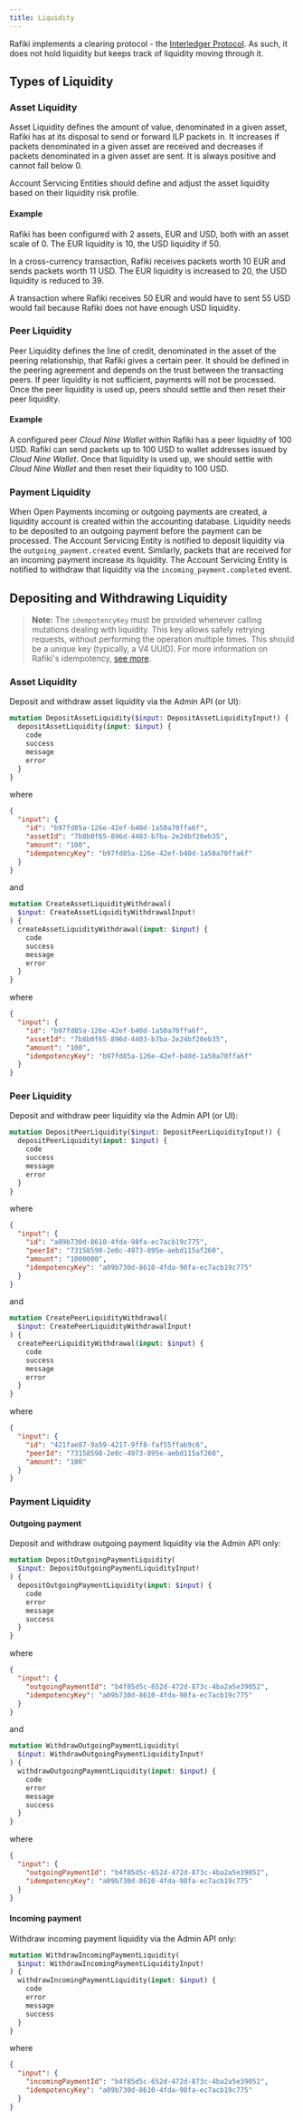 ```yaml
---
title: Liquidity
---
```


Rafiki implements a clearing protocol - the [Interledger Protocol](/reference/glossary#interledger-protocol). As such, it does not hold liquidity but keeps track of liquidity moving through it.

## Types of Liquidity

### Asset Liquidity

Asset Liquidity defines the amount of value, denominated in a given asset, Rafiki has at its disposal to send or forward ILP packets in. It increases if packets denominated in a given asset are received and decreases if packets denominated in a given asset are sent. It is always positive and cannot fall below 0.

Account Servicing Entities should define and adjust the asset liquidity based on their liquidity risk profile.

#### Example

Rafiki has been configured with 2 assets, EUR and USD, both with an asset scale of 0. The EUR liquidity is 10, the USD liquidity if 50.

In a cross-currency transaction, Rafiki receives packets worth 10 EUR and sends packets worth 11 USD. The EUR liquidity is increased to 20, the USD liquidity is reduced to 39.

A transaction where Rafiki receives 50 EUR and would have to sent 55 USD would fail because Rafiki does not have enough USD liquidity.

### Peer Liquidity

Peer Liquidity defines the line of credit, denominated in the asset of the peering relationship, that Rafiki gives a certain peer. It should be defined in the peering agreement and depends on the trust between the transacting peers. If peer liquidity is not sufficient, payments will not be processed. Once the peer liquidity is used up, peers should settle and then reset their peer liquidity.

#### Example

A configured peer _Cloud Nine Wallet_ within Rafiki has a peer liquidity of 100 USD. Rafiki can send packets up to 100 USD to wallet addresses issued by _Cloud Nine Wallet_. Once that liquidity is used up, we should settle with _Cloud Nine Wallet_ and then reset their liquidity to 100 USD.

### Payment Liquidity

When Open Payments incoming or outgoing payments are created, a liquidity account is created within the accounting database. Liquidity needs to be deposited to an outgoing payment before the payment can be processed. The Account Servicing Entity is notified to deposit liquidity via the `outgoing_payment.created` event. Similarly, packets that are received for an incoming payment increase its liquidity. The Account Servicing Entity is notified to withdraw that liquidity via the `incoming_payment.completed` event.

## Depositing and Withdrawing Liquidity

> **Note:** The `idempotencyKey` must be provided whenever calling mutations dealing with liquidity.
> This key allows safely retrying requests, without performing the operation multiple times.
> This should be a unique key (typically, a V4 UUID). For more information on Rafiki's idempotency, [see more](/apis/idempotency).

### Asset Liquidity

Deposit and withdraw asset liquidity via the Admin API (or UI):

```graphql
mutation DepositAssetLiquidity($input: DepositAssetLiquidityInput!) {
  depositAssetLiquidity(input: $input) {
    code
    success
    message
    error
  }
}
```

where

```json
{
  "input": {
    "id": "b97fd85a-126e-42ef-b40d-1a50a70ffa6f",
    "assetId": "7b8b0f65-896d-4403-b7ba-2e24bf20eb35",
    "amount": "100",
    "idempotencyKey": "b97fd85a-126e-42ef-b40d-1a50a70ffa6f"
  }
}
```

and

```graphql
mutation CreateAssetLiquidityWithdrawal(
  $input: CreateAssetLiquidityWithdrawalInput!
) {
  createAssetLiquidityWithdrawal(input: $input) {
    code
    success
    message
    error
  }
}
```

where

```json
{
  "input": {
    "id": "b97fd85a-126e-42ef-b40d-1a50a70ffa6f",
    "assetId": "7b8b0f65-896d-4403-b7ba-2e24bf20eb35",
    "amount": "100",
    "idempotencyKey": "b97fd85a-126e-42ef-b40d-1a50a70ffa6f"
  }
}
```

### Peer Liquidity

Deposit and withdraw peer liquidity via the Admin API (or UI):

```graphql
mutation DepositPeerLiquidity($input: DepositPeerLiquidityInput!) {
  depositPeerLiquidity(input: $input) {
    code
    success
    message
    error
  }
}
```

where

```json
{
  "input": {
    "id": "a09b730d-8610-4fda-98fa-ec7acb19c775",
    "peerId": "73158598-2e0c-4973-895e-aebd115af260",
    "amount": "1000000",
    "idempotencyKey": "a09b730d-8610-4fda-98fa-ec7acb19c775"
  }
}
```

and

```graphql
mutation CreatePeerLiquidityWithdrawal(
  $input: CreatePeerLiquidityWithdrawalInput!
) {
  createPeerLiquidityWithdrawal(input: $input) {
    code
    success
    message
    error
  }
}
```

where

```json
{
  "input": {
    "id": "421fae87-9a59-4217-9ff8-faf55ffab9c6",
    "peerId": "73158598-2e0c-4973-895e-aebd115af260",
    "amount": "100"
  }
}
```

### Payment Liquidity

#### Outgoing payment

Deposit and withdraw outgoing payment liquidity via the Admin API only:

```graphql
mutation DepositOutgoingPaymentLiquidity(
  $input: DepositOutgoingPaymentLiquidityInput!
) {
  depositOutgoingPaymentLiquidity(input: $input) {
    code
    error
    message
    success
  }
}
```

where

```json
{
  "input": {
    "outgoingPaymentId": "b4f85d5c-652d-472d-873c-4ba2a5e39052",
    "idempotencyKey": "a09b730d-8610-4fda-98fa-ec7acb19c775"
  }
}
```

and

```graphql
mutation WithdrawOutgoingPaymentLiquidity(
  $input: WithdrawOutgoingPaymentLiquidityInput!
) {
  withdrawOutgoingPaymentLiquidity(input: $input) {
    code
    error
    message
    success
  }
}
```

where

```json
{
  "input": {
    "outgoingPaymentId": "b4f85d5c-652d-472d-873c-4ba2a5e39052",
    "idempotencyKey": "a09b730d-8610-4fda-98fa-ec7acb19c775"
  }
}
```

#### Incoming payment

Withdraw incoming payment liquidity via the Admin API only:

```graphql
mutation WithdrawIncomingPaymentLiquidity(
  $input: WithdrawIncomingPaymentLiquidityInput!
) {
  withdrawIncomingPaymentLiquidity(input: $input) {
    code
    error
    message
    success
  }
}
```

where

```json
{
  "input": {
    "incomingPaymentId": "b4f85d5c-652d-472d-873c-4ba2a5e39052",
    "idempotencyKey": "a09b730d-8610-4fda-98fa-ec7acb19c775"
  }
}
```
